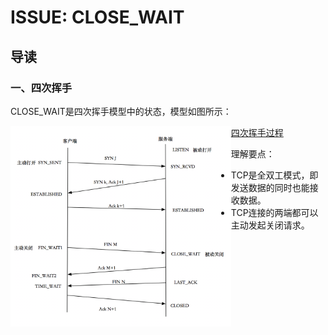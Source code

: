 # ISSUE: CLOSE_WAIT

## 导读

### 一、四次挥手

CLOSE_WAIT是四次挥手模型中的状态，模型如图所示：

<img src="images/四次挥手.png" width="70%" style="float: left;">

[四次挥手过程](https://blog.csdn.net/O9A0MA/article/details/90731748)

理解要点：

+ TCP是全双工模式，即发送数据的同时也能接收数据。
+ TCP连接的两端都可以主动发起关闭请求。

